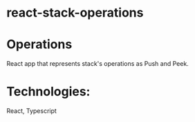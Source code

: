 # react-stack-operations

# Operations
React app that represents stack's operations as Push and Peek.

# Technologies:
React, Typescript
